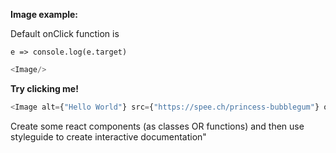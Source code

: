 **Image example:**

Default onClick function is

`e => console.log(e.target)`

```js
<Image/>
```

**Try clicking me!**

```js
<Image alt={"Hello World"} src={"https://spee.ch/princess-bubblegum"} onClick={e => window.alert(e.target.getAttribute("src"))}/>
```

Create some react components (as classes OR functions) and then use styleguide to create interactive documentation"
